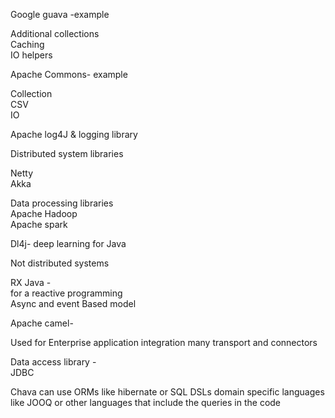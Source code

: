 Google guava -example  
  
Additional collections  
Caching  
IO helpers  
  
  
Apache Commons- example  
  
Collection  
CSV  
IO  
  
  
Apache log4J & logging library  
  
  
Distributed system libraries  
  
Netty  
Akka  
  
  
  
Data processing libraries  
Apache Hadoop  
Apache spark  
  
Dl4j- deep learning for Java  
  
  
  
  
  
Not distributed systems  
  
RX Java -  
for a reactive programming  
Async and event Based model  
  
  
  
Apache camel-  
  
Used for Enterprise application integration many transport and connectors  
  
  
  
Data access library -  
JDBC  
  
Chava can use ORMs like hibernate or SQL DSLs domain specific languages like JOOQ or other languages that include the queries in the code